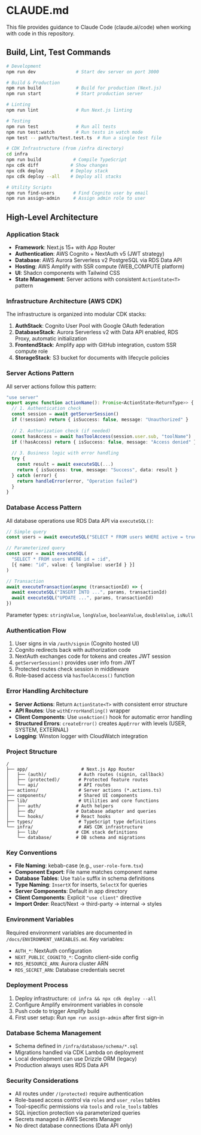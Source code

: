# CLAUDE.md

This file provides guidance to Claude Code (claude.ai/code) when working with code in this repository.

## Build, Lint, Test Commands

```bash
# Development
npm run dev               # Start dev server on port 3000

# Build & Production
npm run build             # Build for production (Next.js)
npm run start             # Start production server

# Linting
npm run lint              # Run Next.js linting

# Testing
npm run test              # Run all tests
npm run test:watch        # Run tests in watch mode
npm test -- path/to/test.test.ts  # Run a single test file

# CDK Infrastructure (from /infra directory)
cd infra
npm run build            # Compile TypeScript
npx cdk diff            # Show changes
npx cdk deploy          # Deploy stack
npx cdk deploy --all    # Deploy all stacks

# Utility Scripts
npm run find-users       # Find Cognito user by email
npm run assign-admin     # Assign admin role to user
```

## High-Level Architecture

### Application Stack
- **Framework**: Next.js 15+ with App Router
- **Authentication**: AWS Cognito + NextAuth v5 (JWT strategy)
- **Database**: AWS Aurora Serverless v2 PostgreSQL via RDS Data API
- **Hosting**: AWS Amplify with SSR compute (WEB_COMPUTE platform)
- **UI**: Shadcn components with Tailwind CSS
- **State Management**: Server actions with consistent `ActionState<T>` pattern

### Infrastructure Architecture (AWS CDK)
The infrastructure is organized into modular CDK stacks:

1. **AuthStack**: Cognito User Pool with Google OAuth federation
2. **DatabaseStack**: Aurora Serverless v2 with Data API enabled, RDS Proxy, automatic initialization
3. **FrontendStack**: Amplify app with GitHub integration, custom SSR compute role
4. **StorageStack**: S3 bucket for documents with lifecycle policies

### Server Actions Pattern
All server actions follow this pattern:
```typescript
"use server"
export async function actionName(): Promise<ActionState<ReturnType>> {
  // 1. Authentication check
  const session = await getServerSession()
  if (!session) return { isSuccess: false, message: "Unauthorized" }
  
  // 2. Authorization check (if needed)
  const hasAccess = await hasToolAccess(session.user.sub, "toolName")
  if (!hasAccess) return { isSuccess: false, message: "Access denied" }
  
  // 3. Business logic with error handling
  try {
    const result = await executeSQL(...)
    return { isSuccess: true, message: "Success", data: result }
  } catch (error) {
    return handleError(error, "Operation failed")
  }
}
```

### Database Access Pattern
All database operations use RDS Data API via `executeSQL()`:
```typescript
// Simple query
const users = await executeSQL("SELECT * FROM users WHERE active = true")

// Parameterized query
const user = await executeSQL(
  "SELECT * FROM users WHERE id = :id",
  [{ name: "id", value: { longValue: userId } }]
)

// Transaction
await executeTransaction(async (transactionId) => {
  await executeSQL("INSERT INTO ...", params, transactionId)
  await executeSQL("UPDATE ...", params, transactionId)
})
```

Parameter types: `stringValue`, `longValue`, `booleanValue`, `doubleValue`, `isNull`

### Authentication Flow
1. User signs in via `/auth/signin` (Cognito hosted UI)
2. Cognito redirects back with authorization code
3. NextAuth exchanges code for tokens and creates JWT session
4. `getServerSession()` provides user info from JWT
5. Protected routes check session in middleware
6. Role-based access via `hasToolAccess()` function

### Error Handling Architecture
- **Server Actions**: Return `ActionState<T>` with consistent error structure
- **API Routes**: Use `withErrorHandling()` wrapper
- **Client Components**: Use `useAction()` hook for automatic error handling
- **Structured Errors**: `createError()` creates `AppError` with levels (USER, SYSTEM, EXTERNAL)
- **Logging**: Winston logger with CloudWatch integration

### Project Structure
```
/
├── app/                    # Next.js App Router
│   ├── (auth)/            # Auth routes (signin, callback)
│   ├── (protected)/       # Protected feature routes
│   └── api/               # API routes
├── actions/               # Server actions (*.actions.ts)
├── components/            # Shared UI components
├── lib/                   # Utilities and core functions
│   ├── auth/             # Auth helpers
│   ├── db/               # Database adapter and queries
│   └── hooks/            # React hooks
├── types/                 # TypeScript type definitions
└── infra/                 # AWS CDK infrastructure
    ├── lib/              # CDK stack definitions
    └── database/         # DB schema and migrations
```

### Key Conventions
- **File Naming**: kebab-case (e.g., `user-role-form.tsx`)
- **Component Export**: File name matches component name
- **Database Tables**: Use `Table` suffix in schema definitions
- **Type Naming**: `InsertX` for inserts, `SelectX` for queries
- **Server Components**: Default in app directory
- **Client Components**: Explicit `"use client"` directive
- **Import Order**: React/Next → third-party → internal → styles

### Environment Variables
Required environment variables are documented in `/docs/ENVIRONMENT_VARIABLES.md`. Key variables:
- `AUTH_*`: NextAuth configuration
- `NEXT_PUBLIC_COGNITO_*`: Cognito client-side config
- `RDS_RESOURCE_ARN`: Aurora cluster ARN
- `RDS_SECRET_ARN`: Database credentials secret

### Deployment Process
1. Deploy infrastructure: `cd infra && npx cdk deploy --all`
2. Configure Amplify environment variables in console
3. Push code to trigger Amplify build
4. First user setup: Run `npm run assign-admin` after first sign-in

### Database Schema Management
- Schema defined in `/infra/database/schema/*.sql`
- Migrations handled via CDK Lambda on deployment
- Local development can use Drizzle ORM (legacy)
- Production always uses RDS Data API

### Security Considerations
- All routes under `/(protected)` require authentication
- Role-based access control via `roles` and `user_roles` tables
- Tool-specific permissions via `tools` and `role_tools` tables
- SQL injection protection via parameterized queries
- Secrets managed in AWS Secrets Manager
- No direct database connections (Data API only)